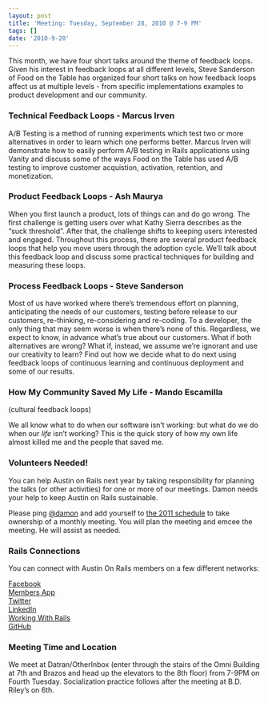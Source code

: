```yaml
---
layout: post
title: 'Meeting: Tuesday, September 28, 2010 @ 7-9 PM'
tags: []
date: '2010-9-20'
---
```

This month, we have four short talks around the theme of feedback loops. Given his interest in feedback loops at all different levels, Steve Sanderson of Food on the Table has organized four short talks on how feedback loops affect us at multiple levels - from specific implementations examples to product development and our community.

### Technical Feedback Loops - Marcus Irven

A/B Testing is a method of running experiments which test two or more alternatives in order to learn which one performs better. Marcus Irven will demonstrate how to easily perform A/B testing in Rails applications using Vanity and discuss some of the ways Food on the Table has used A/B testing to improve customer acquistion, activation, retention, and monetization.

### Product Feedback Loops - Ash Maurya

When you first launch a product, lots of things can and do go wrong. The first challenge is getting users over what Kathy Sierra describes as the “suck threshold”. After that, the challenge shifts to keeping users interested and engaged. Throughout this process, there are several product feedback loops that help you move users through the adoption cycle. We’ll talk about this feedback loop and discuss some practical techniques for building and measuring these loops.

### Process Feedback Loops - Steve Sanderson

Most of us have worked where there’s tremendous effort on planning, anticipating the needs of our customers, testing before release to our customers, re-thinking, re-considering and re-coding. To a developer, the only thing that may seem worse is when there’s none of this. Regardless, we expect to know, in advance what’s true about our customers. What if both alternatives are wrong? What if, instead, we assume we’re ignorant and use our creativity to learn? Find out how we decide what to do next using feedback loops of continuous learning and continuous deployment and some of our results.

### How My Community Saved My Life - Mando Escamilla

(cultural feedback loops)

We all know what to do when our software isn’t working: but what do we do when our _life_ isn’t working? This is the quick story of how my own life almost killed me and the people that saved me.

### Volunteers Needed!

You can help Austin on Rails next year by taking responsibility for planning the talks (or other activities) for one or more of our meetings. Damon needs your help to keep Austin on Rails sustainable.

Please ping [@damon](http://twitter.com/damon) and add yourself to [the 2011 schedule](http://wiki.github.com/austinonrails/members/2011-meetings) to take ownership of a monthly meeting. You will plan the meeting and emcee the meeting. He will assist as needed.

### Rails Connections

You can connect with Austin On Rails members on a few different networks:

[Facebook](http://www.facebook.com/austinonrails)  
  [Members App](http://members.austinonrails.org)  
 [Twitter](http://twitter.com/austinonrails)  
 [LinkedIn](http://www.linkedin.com/groups?gid=37006)  
 [Working With Rails](http://www.workingwithrails.com/group/4451-austin-on-rails)  
 [GitHub](http://github.com/austinonrails)

### Meeting Time and Location

We meet at Datran/OtherInbox (enter through the stairs of the Omni Building at 7th and Brazos and head up the elevators to the 8th floor) from 7-9PM on Fourth Tuesday. Socialization practice follows after the meeting at B.D. Riley’s on 6th.

